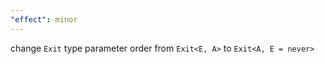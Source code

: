 ```yaml
---
"effect": minor
---
```


change `Exit` type parameter order from `Exit<E, A>` to `Exit<A, E = never>`
